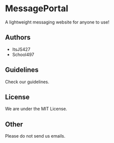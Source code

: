 # MessagePortal

A lightweight messaging website for anyone to use!

## Authors

- ItsJS427
- School497

## Guidelines

Check our guidelines.

## License

We are under the MIT License.

## Other

Please do not send us emails.